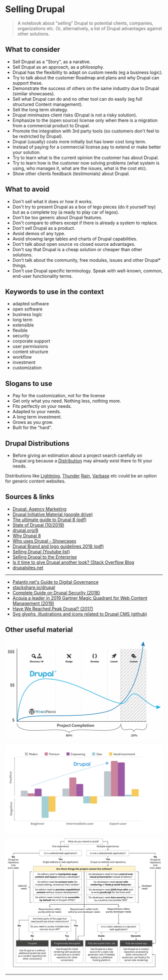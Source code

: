 # Selling Drupal

> A notebook about "selling" Drupal to potential clients, companies, organizations etc. Or, alternatively, a list of Drupal advantages against other solutions.

## What to consider

- Sell Drupal as a "Story", as a narative.
- Sell Drupal as an approach, as a philosophy.
- Drupal has the flexibility to adapt on custom needs (eg a business logic).
- Try to talk about the customer Roadmap and plans and why Drupal can support these.
- Demonstrate the success of others on the same industry due to Drupal (similar showcases).
- Sell what Drupal can do and no other tool can do easily (eg full structured Content management).
- Sell the long term strategy.
- Drupal minimazes client risks (Drupal is not a risky solution).
- Emphasize to the (open source) license only when there is a migration from a commercial product to Drupal.
- Promote the integration with 3rd party tools (so customers don't feel to be restricted by Drupal).
- Drupal (usually) costs more initially but has lower cost long term.
- Instead of paying for a commercial license pay to extend or make better your solution.
- Try to learn what is the current opinion the customer has about Drupal.
- Try to learn how is the customer now solving problems (what system is using, who manages it, what are the issues, what is the cost etc).
- Show other clients feedback (testimonials) about Drupal.

## What to avoid

- Don't sell what it does or how it works.
- Don't try to present Drupal as a box of lego pieces (do it yourself toy) but as a complete toy (a ready to play car of legos).
- Don't be too generic about Drupal features.
- Don't compare to others except if there is already a system to replace.
- Don't sell Drupal as a product.
- Avoid demos of any type.
- Avoid showing large tables and charts of Drupal capabilities.
- Don't talk about open source vs closed source advantages.
- Don't say that Drupal is a cheap solution or cheaper than other solutions.
- Don't talk about the community, free modules, issues and other Drupal\* things.
- Don't use Drupal specific terminology. Speak with well-known, common, end-user functionality terms.

## Keywords to use in the context

- adapted software
- open software
- business logic
- long term
- extensible
- flexible
- security
- corporate support
- user permissions
- content structure
- workflow
- investment
- customization

## Slogans to use

- Pay for the customization, not for the license
- Get only what you need. Nothing less, nothing more.
- Fits perfectly on your needs.
- Adapted to your needs.
- A long term investment.
- Grows as you grow.
- Built for the "hard".

## Drupal Distributions

- Before giving an estimation about a project search carefully on Drupal.org because a [Distribution](https://www.drupal.org/project/project_distribution) may already exist there to fit your needs.

Distributions like [Lightning](https://www.drupal.org/project/lightning), [Thunder](https://www.drupal.org/project/thunder) [Rain](https://www.drupal.org/project/rain), [Varbase](https://www.drupal.org/project/varbase) etc could be an option for generic content websites.

## Sources & links

- [Drupal: Agency Marketing](https://www.drupal.org/community/agency-marketing)
- [Drupal Initiative Material (google drive)](https://drive.google.com/drive/folders/1ZkRt80-XuEmAIka_w3SLv8stc4zlaFwG)
- [The ultimate guide to Drupal 8 (pdf)](https://www.acquia.com/sites/acquia.com/files/documents/2019-05/UltimateGuideToDrupal_8.7.pdf)
- [State of Drupal (10/2019)](https://dri.es/state-of-drupal-presentation-october-2019)
- [drupal.org/8](https://www.drupal.org/8)
- [Why Drupal 8](https://www.drupal.com/why-drupal-8)
- [Who uses Drupal - Showcases](https://www.drupal.com/showcases)
- [Drupal Brand and logo guidelines 2018 (pdf)](https://drive.google.com/file/d/1sgVB1xOeLxnBNfuke73W86f1zrztttGQ/view)
- [Selling Drupal (Youtube list)](https://www.youtube.com/playlist?list=PLu2UqJVurcrveBrIuRUvQPLld2Spg_Hzg)
- [Selling Drupal to the Enterprise](https://vimeo.com/55590561)
- [Is it time to give Drupal another look? (Stack Overflow Blog](https://stackoverflow.blog/2020/06/23/is-it-time-to-give-drupal-another-look)
- [drupalsites.net](https://drupalsites.net)

---

- [Palantir.net's Guide to Digital Governance](https://www.palantir.net/node/731)
- [stackshare.io/drupal](https://stackshare.io/drupal)
- [Complete Guide on Drupal Security (2018)](https://www.keycdn.com/blog/drupal-security)
- [Acquia a leader in 2019 Gartner Magic Quadrant for Web Content Management (2019)](https://dri.es/acquia-a-leader-in-2019-gartner-magic-quadrant-for-web-content-management)
- [Have We Reached Peak Drupal? (2017)](https://www.previousnext.com.au/blog/have-we-reached-peak-drupal)
- [Svg glyphs, illustrations and icons related to Drupal CMS (github)](https://github.com/theodorosploumis/drupal-glyphs)

## Other useful material

![Drupal VS WP](drupal_vs_wp.jpeg)

![Drupal roles path](curve_roles.png)

![Decoupled Drupal](decouple_drupal.png)

---
